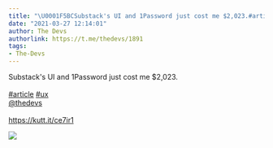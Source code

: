 ```yaml
---
title: "\U0001F5BCSubstack's UI and 1Password just cost me $2,023.#article #ux@thedevshttps://kutt.it/ce7ir1"
date: "2021-03-27 12:14:01"
author: The Devs
authorlink: https://t.me/thedevs/1891
tags:
- The-Devs
---
```

<p>Substack's UI and 1Password just cost me $2,023.<br><br><a href="https://t.me/thedevs/1891?q=%23article">#article</a> <a href="https://t.me/thedevs/1891?q=%23ux">#ux</a><br><a href="https://t.me/thedevs" target="_blank">@thedevs</a><br><br><a href="https://kutt.it/ce7ir1" target="_blank" rel="noopener">https://kutt.it/ce7ir1</a></p><img src="https://cdn4.telesco.pe/file/gakx-CZLV1GacXf_iQTFjYT8nRJDEdW13IhnuOE-71HsdLa96_quQfcEGFmqlyM9c3m5_roSWYAsqSqP3F_60w2rMOlRaIB6OEB814jA8fw-vV9K9Cne7oi30TZG8OQ-V0AbXKPOuaqrh01IFnq1k-Ucgm62gsaqLDqrZeh0IYOUWmuiB8ShAUN8pyI9-AhsdK_O9CGMXMpBMJ53-b9KM94Yc8aRckcSBqP6bc4-3su3z_vMStzlCgUIE1Cdec0LWoA9gQI-4QG_dbOSu_wWKlu5K0CeBPT-Ak75S6gpAz6BlnE9jTiJ4wmbq23brDhZhnmLwKAILti9Kb3L7d8SNg.jpg" referrerpolicy="no-referrer">